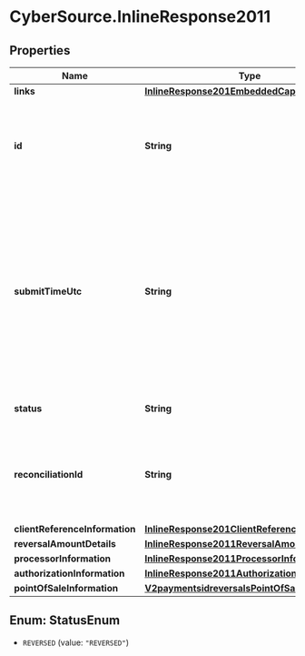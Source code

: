 # CyberSource.InlineResponse2011

## Properties
Name | Type | Description | Notes
------------ | ------------- | ------------- | -------------
**links** | [**InlineResponse201EmbeddedCaptureLinks**](InlineResponse201EmbeddedCaptureLinks.md) |  | [optional] 
**id** | **String** | An unique identification number assigned by CyberSource to identify the submitted request. | [optional] 
**submitTimeUtc** | **String** | Time of request in UTC. &#x60;Format: YYYY-MM-DDThh:mm:ssZ&#x60;  Example 2016-08-11T22:47:57Z equals August 11, 2016, at 22:47:57 (10:47:57 p.m.). The T separates the date and the time. The Z indicates UTC.  | [optional] 
**status** | **String** | The status of the submitted transaction. | [optional] 
**reconciliationId** | **String** | The reconciliation id for the submitted transaction. This value is not returned for all processors.  | [optional] 
**clientReferenceInformation** | [**InlineResponse201ClientReferenceInformation**](InlineResponse201ClientReferenceInformation.md) |  | [optional] 
**reversalAmountDetails** | [**InlineResponse2011ReversalAmountDetails**](InlineResponse2011ReversalAmountDetails.md) |  | [optional] 
**processorInformation** | [**InlineResponse2011ProcessorInformation**](InlineResponse2011ProcessorInformation.md) |  | [optional] 
**authorizationInformation** | [**InlineResponse2011AuthorizationInformation**](InlineResponse2011AuthorizationInformation.md) |  | [optional] 
**pointOfSaleInformation** | [**V2paymentsidreversalsPointOfSaleInformation**](V2paymentsidreversalsPointOfSaleInformation.md) |  | [optional] 


<a name="StatusEnum"></a>
## Enum: StatusEnum


* `REVERSED` (value: `"REVERSED"`)




